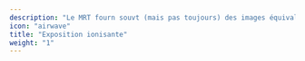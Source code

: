 ```yaml
---
description: "Le MRT fourn souvt (mais pas toujours) des images équivaltes ou meilleures que les rayons X et la tomodsométrie informatique (TDM), sans charger le corps de rayons."
icon: "airwave"
title: "Exposition ionisante"
weight: "1"
---
```

